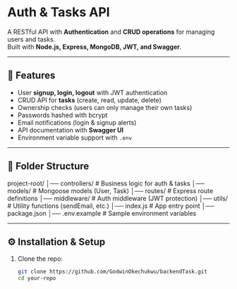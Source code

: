# Auth & Tasks API

A RESTful API with **Authentication** and **CRUD operations** for managing users and tasks.  
Built with **Node.js, Express, MongoDB, JWT, and Swagger**.

---

## 🚀 Features

- User **signup, login, logout** with JWT authentication
- CRUD API for **tasks** (create, read, update, delete)
- Ownership checks (users can only manage their own tasks)
- Passwords hashed with bcrypt
- Email notifications (login & signup alerts)
- API documentation with **Swagger UI**
- Environment variable support with `.env`

---

## 📂 Folder Structure

project-root/
│── controllers/ # Business logic for auth & tasks
│── models/ # Mongoose models (User, Task)
│── routes/ # Express route definitions
│── middleware/ # Auth middleware (JWT protection)
│── utils/ # Utility functions (sendEmail, etc.)
│── index.js # App entry point
│── package.json
│── .env.example # Sample environment variables

---

## ⚙️ Installation & Setup

1. Clone the repo:
   ```bash
   git clone https://github.com/GodwinOkechukwu/backendTask.git
   cd your-repo
   ```
